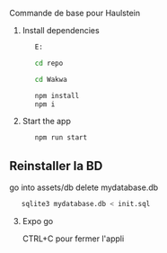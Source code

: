 Commande de base pour Haulstein

1. Install dependencies



   ```bash
      E:

      cd repo

      cd Wakwa

      npm install
      npm i
   ```

2. Start the app

   ```bash
      npm run start
   ```

## Reinstaller la BD

   go into assets/db
   delete mydatabase.db
   ```bash
      sqlite3 mydatabase.db < init.sql
   ```
3. Expo go

   CTRL+C pour fermer l'appli

